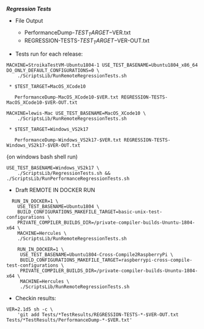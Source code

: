 ***Regression Tests***


   * File Output 
   
     *  PerformanceDump-$TEST_TARGET-$VER.txt 
     *  REGRESSION-TESTS-$TEST_TARGET-$VER-OUT.txt

   * Tests run for each release:
     
~~~
MACHINE=StroikaTestVM-Ubuntu1804-1 USE_TEST_BASENAME=Ubuntu1804_x86_64 DO_ONLY_DEFAULT_CONFIGURATIONS=0 \
    ./ScriptsLib/RunRemoteRegressionTests.sh
~~~
     
     * $TEST_TARGET=MacOS_XCode10
     
       PerformanceDump-MacOS_XCode10-$VER.txt REGRESSION-TESTS-MacOS_XCode10-$VER-OUT.txt
     
~~~
MACHINE=lewis-Mac USE_TEST_BASENAME=MacOS_XCode10 \
    ./ScriptsLib/RunRemoteRegressionTests.sh
~~~

     * $TEST_TARGET=Windows_VS2k17 
     
       PerformanceDump-Windows_VS2k17-$VER.txt REGRESSION-TESTS-Windows_VS2k17-$VER-OUT.txt
     
{on windows bash shell run)
~~~
USE_TEST_BASENAME=Windows_VS2k17 \
    ./ScriptsLib/RegressionTests.sh && ./ScriptsLib/RunPerformanceRegressionTests.sh

~~~



   * Draft REMOTE IN DOCKER RUN

~~~
  RUN_IN_DOCKER=1 \
    USE_TEST_BASENAME=Ubuntu1804 \
    BUILD_CONFIGURATIONS_MAKEFILE_TARGET=basic-unix-test-configurations \
    PRIVATE_COMPILER_BUILDS_DIR=/private-compiler-builds-Ununtu-1804-x64 \
    MACHINE=Hercules \
    ./ScriptsLib/RunRemoteRegressionTests.sh
~~~


~~~
	RUN_IN_DOCKER=1 \
	 USE_TEST_BASENAME=Ubuntu1804-Cross-Compile2RaspberryPi \
	 BUILD_CONFIGURATIONS_MAKEFILE_TARGET=raspberrypi-cross-compile-test-configurations \
	 PRIVATE_COMPILER_BUILDS_DIR=/private-compiler-builds-Ununtu-1804-x64 \
	 MACHINE=Hercules \	
	 ./ScriptsLib/RunRemoteRegressionTests.sh

~~~



   * Checkin results:

~~~
VER=2.1d5 sh -c \
    'git add Tests/*TestResults/REGRESSION-TESTS-*-$VER-OUT.txt Tests/*TestResults/PerformanceDump-*-$VER.txt'
~~~
